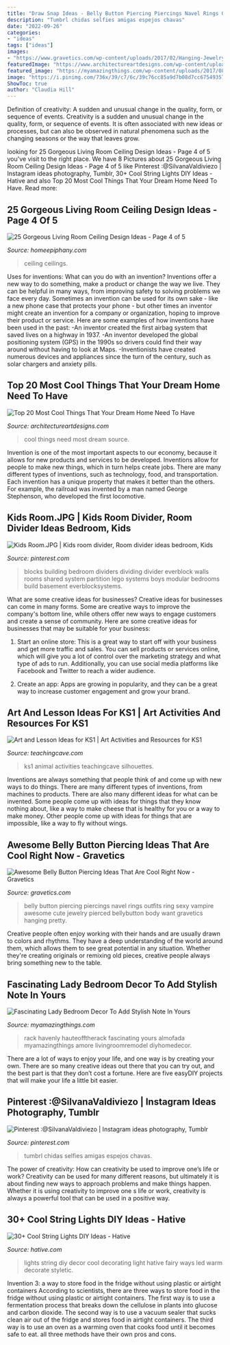 ```yaml
---
title: "Draw Snap Ideas - Belly Button Piercing Piercings Navel Rings Outfits Ring Sexy Vampire Awesome Cute Jewelry Pierced Bellybutton Body Want Gravetics Hanging Pretty"
description: "Tumbrl chidas selfies amigas espejos chavas"
date: "2022-09-26"
categories:
- "ideas"
tags: ["ideas"]
images:
- "https://www.gravetics.com/wp-content/uploads/2017/02/Hanging-Jewelry.jpg"
featuredImage: "https://www.architectureartdesigns.com/wp-content/uploads/2016/06/10-12-630x821.jpg"
featured_image: "https://myamazingthings.com/wp-content/uploads/2017/08/lady-room-4.jpg"
image: "https://i.pinimg.com/736x/39/c7/6c/39c76cc85a9d7b08d7cc675493575ba5.jpg"
ShowToc: true
author: "Claudia Hill"
---
```



Definition of creativity: A sudden and unusual change in the quality, form, or sequence of events.
Creativity is a sudden and unusual change in the quality, form, or sequence of events. It is often associated with new ideas or processes, but can also be observed in natural phenomena such as the changing seasons or the way that leaves grow.

	

		
looking for 25 Gorgeous Living Room Ceiling Design Ideas - Page 4 of 5 you've visit to the right place. We have 8 Pictures about 25 Gorgeous Living Room Ceiling Design Ideas - Page 4 of 5 like Pinterest :@SilvanaValdiviezo | Instagram ideas photography, Tumblr, 30+ Cool String Lights DIY Ideas - Hative and also Top 20 Most Cool Things That Your Dream Home Need To Have. Read more:
		
    
## 25 Gorgeous Living Room Ceiling Design Ideas - Page 4 Of 5

<img loading=lazy src="https://homeepiphany.com/wp-content/uploads/2016/06/25-Gorgeous-Living-Room-Ceiling-Design-Ideas-17.jpg" onerror="this.onerror=null;this.src='https://tse1.mm.bing.net/th?id=OIP.bD3PbIZGkQWN65DpD47QIAHaE7&amp;pid=15.1';" alt="25 Gorgeous Living Room Ceiling Design Ideas - Page 4 of 5">

_Source: homeepiphany.com_

>ceiling ceilings. 

	

Uses for inventions: What can you do with an invention?
Inventions offer a new way to do something, make a product or change the way we live. They can be helpful in many ways, from improving safety to solving problems we face every day. Sometimes an invention can be used for its own sake - like a new phone case that protects your phone - but other times an inventor might create an invention for a company or organization, hoping to improve their product or service. Here are some examples of how inventions have been used in the past: 
-An inventor created the first airbag system that saved lives on a highway in 1937.
-An inventor developed the global positioning system (GPS) in the 1990s so drivers could find their way around without having to look at Maps.
-Inventionists have created numerous devices and appliances since the turn of the century, such as solar chargers and anxiety pills.

    
## Top 20 Most Cool Things That Your Dream Home Need To Have

<img loading=lazy src="https://www.architectureartdesigns.com/wp-content/uploads/2016/06/10-12-630x821.jpg" onerror="this.onerror=null;this.src='https://tse3.mm.bing.net/th?id=OIP.ha-eF6R0jZH0Scc9liFpDwHaJp&amp;pid=15.1';" alt="Top 20 Most Cool Things That Your Dream Home Need To Have">

_Source: architectureartdesigns.com_

>cool things need most dream source. 

	

Invention is one of the most important aspects to our economy, because it allows for new products and services to be developed. Inventions allow for people to make new things, which in turn helps create jobs. There are many different types of inventions, such as technology, food, and transportation. Each invention has a unique property that makes it better than the others. For example, the railroad was invented by a man named George Stephenson, who developed the first locomotive.

    
## Kids Room.JPG | Kids Room Divider, Room Divider Ideas Bedroom, Kids

<img loading=lazy src="https://i.pinimg.com/736x/40/26/55/402655a2880d080a5b34cd9cb6564db5--dividing-wall-dividing-kids-bedroom.jpg" onerror="this.onerror=null;this.src='https://tse1.mm.bing.net/th?id=OIP.g3zbQWQMyHPU8RqGn_w4SAHaJ3&amp;pid=15.1';" alt="Kids Room.JPG | Kids room divider, Room divider ideas bedroom, Kids">

_Source: pinterest.com_

>blocks building bedroom dividers dividing divider everblock walls rooms shared system partition lego systems boys modular bedrooms build basement everblocksystems. 

	

What are some creative ideas for businesses?
Creative ideas for businesses can come in many forms. Some are creative ways to improve the company's bottom line, while others offer new ways to engage customers and create a sense of community. Here are some creative ideas for businesses that may be suitable for your business:
1. Start an online store: This is a great way to start off with your business and get more traffic and sales. You can sell products or services online, which will give you a lot of control over the marketing strategy and what type of ads to run. Additionally, you can use social media platforms like Facebook and Twitter to reach a wider audience.

2. Create an app: Apps are growing in popularity, and they can be a great way to increase customer engagement and grow your brand.

    
## Art And Lesson Ideas For KS1 | Art Activities And Resources For KS1

<img loading=lazy src="https://www.teachingcave.com/wp-content/uploads/2013/11/animal-art.jpg" onerror="this.onerror=null;this.src='https://tse1.mm.bing.net/th?id=OIP.JDDepR3Cm70xP143TLl2BwAAAA&amp;pid=15.1';" alt="Art and Lesson Ideas for KS1 | Art Activities and Resources for KS1">

_Source: teachingcave.com_

>ks1 animal activities teachingcave silhouettes. 

	

Inventions are always something that people think of and come up with new ways to do things. There are many different types of inventions, from machines to products. There are also many different ideas for what can be invented. Some people come up with ideas for things that they know nothing about, like a way to make cheese that is healthy for you or a way to make money. Other people come up with ideas for things that are impossible, like a way to fly without wings.

    
## Awesome Belly Button Piercing Ideas That Are Cool Right Now - Gravetics

<img loading=lazy src="https://www.gravetics.com/wp-content/uploads/2017/02/Hanging-Jewelry.jpg" onerror="this.onerror=null;this.src='https://tse2.mm.bing.net/th?id=OIP.C-0zDYEr8drpd2dZ-34iAAHaLG&amp;pid=15.1';" alt="Awesome Belly Button Piercing Ideas That Are Cool Right Now - Gravetics">

_Source: gravetics.com_

>belly button piercing piercings navel rings outfits ring sexy vampire awesome cute jewelry pierced bellybutton body want gravetics hanging pretty. 

	

Creative people often enjoy working with their hands and are usually drawn to colors and rhythms. They have a deep understanding of the world around them, which allows them to see great potential in any situation. Whether they're creating originals or remixing old pieces, creative people always bring something new to the table.

    
## Fascinating Lady Bedroom Decor To Add Stylish Note In Yours

<img loading=lazy src="https://myamazingthings.com/wp-content/uploads/2017/08/lady-room-4.jpg" onerror="this.onerror=null;this.src='https://tse4.mm.bing.net/th?id=OIP.sFUlMaYcWf9B3vY1AzIa3gHaKO&amp;pid=15.1';" alt="Fascinating Lady Bedroom Decor To Add Stylish Note In Yours">

_Source: myamazingthings.com_

>rack havenly hauteofftherack fascinating yours almofada myamazingthings amore livingroomremodel diyhomedecor. 

	

There are a lot of ways to enjoy your life, and one way is by creating your own. There are so many creative ideas out there that you can try out, and the best part is that they don’t cost a fortune. Here are five easyDIY projects that will make your life a little bit easier.

    
## Pinterest :@SilvanaValdiviezo | Instagram Ideas Photography, Tumblr

<img loading=lazy src="https://i.pinimg.com/736x/39/c7/6c/39c76cc85a9d7b08d7cc675493575ba5.jpg" onerror="this.onerror=null;this.src='https://tse3.mm.bing.net/th?id=OIP.zTrd2a-T-z-9SqE95ixxEgHaJ3&amp;pid=15.1';" alt="Pinterest :@SilvanaValdiviezo | Instagram ideas photography, Tumblr">

_Source: pinterest.com_

>tumbrl chidas selfies amigas espejos chavas. 

	

The power of creativity: How can creativity be used to improve one’s life or work?
Creativity can be used for many different reasons, but ultimately it is about finding new ways to approach problems and make things happen. Whether it is using creativity to improve one s life or work, creativity is always a powerful tool that can be used in a positive way.

    
## 30+ Cool String Lights DIY Ideas - Hative

<img loading=lazy src="https://hative.com/wp-content/uploads/2015/01/string-lights-diy-ideas/34-string-lights-diy-ideas.jpg" onerror="this.onerror=null;this.src='https://tse3.mm.bing.net/th?id=OIP.D0_GbGnvpuPIcNc0Fi0nwQHaLF&amp;pid=15.1';" alt="30+ Cool String Lights DIY Ideas - Hative">

_Source: hative.com_

>lights string diy decor cool decorating light hative fairy ways led warm decorate styletic. 

	

Invention 3: a way to store food in the fridge without using plastic or airtight containers
According to scientists, there are three ways to store food in the fridge without using plastic or airtight containers. The first way is to use a fermentation process that breaks down the cellulose in plants into glucose and carbon dioxide. The second way is to use a vacuum sealer that sucks clean air out of the fridge and stores food in airtight containers. The third way is to use an oven as a warming oven that cooks food until it becomes safe to eat. all three methods have their own pros and cons.


